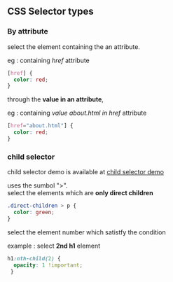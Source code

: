 ## CSS Selector types

### By attribute 

select the element containing the an attribute. 

eg : containing *href* attribute

```css
[href] {
  color: red;
}
```
through the **value in an attribute**, 

eg : containing *value about.html in href* attribute

```css
[href="about.html"] {
  color: red;
}
```

### child selector

child selector demo is available at [child selector demo](https://codepen.io/dinith72/pen/xxRyLob)

uses the sumbol ">". \
select the elements which are **only direct children** 

```css
.direct-children > p {
  color: green;
}
```

select the element number which satistfy the condition

example : select **2nd h1** element

```css 
h1:nth-child(2) {
  opacity: 1 !important;
 }
```